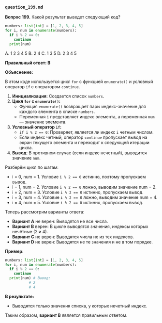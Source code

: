 ### `question_199.md`

**Вопрос 199.** Какой результат выведет следующий код?

```python
numbers: list[int] = [1, 2, 3, 4, 5]
for i, num in enumerate(numbers):
  if i % 2 == 0:
    continue
  print(num)
```

A. 1 2 3 4 5
B. 2 4
C. 1 3 5
D. 2 3 4 5

**Правильный ответ: B**

**Объяснение:**

В этом коде используется цикл `for` с функцией `enumerate()` и условный оператор `if` с оператором `continue`.

1.  **Инициализация:** Создается список `numbers`.
2.  **Цикл `for` с `enumerate()`:**
    *   Функция `enumerate()` возвращает пары индекс-значение для каждого элемента в списке `numbers`.
    *   Переменная `i` представляет индекс элемента, а переменная `num` — значение элемента.
3.  **Условный оператор `if`:**
    *   `if i % 2 == 0`: Проверяет, является ли индекс `i` четным числом.
    *  Если индекс четный, оператор `continue` пропускает вывод на экран текущего элемента и переходит к следующей итерации цикла.
4. **Вывод**: В противном случае (если индекс нечетный), выводится значение `num`.

Разберём цикл по шагам:
* i = 0, num = 1. Условие `i % 2 == 0` истинно, поэтому  пропускаем вывод.
* i = 1, num = 2. Условие `i % 2 == 0` ложно, выводим значение num = 2.
* i = 2, num = 3. Условие `i % 2 == 0` истинно, пропускаем вывод.
* i = 3, num = 4. Условие `i % 2 == 0` ложно, выводим значение num = 4.
* i = 4, num = 5. Условие `i % 2 == 0` истинно, пропускаем вывод.

Теперь рассмотрим варианты ответа:

*   **Вариант A** не верен: Выводятся не все числа.
*   **Вариант B** верен:  В цикле выводятся значения, индексы которых нечётные (2 и 4).
*   **Вариант C** не верен: Выводятся числа не из тех индексов.
*   **Вариант D** не верен: Выводятся не те значения и не в том порядке.

**Пример:**

```python
numbers: list[int] = [1, 2, 3, 4, 5]
for i, num in enumerate(numbers):
  if i % 2 == 0:
    continue
  print(num) # Вывод:
           # 2
           # 4
```

**В результате:**

* Выводятся только значения списка, у которых нечетный индекс.

Таким образом, **вариант B** является правильным ответом.
